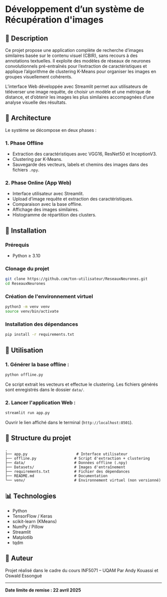# Développement d’un système de Récupération d'images 

## 📌 Description
Ce projet propose une application complète de recherche d’images similaires basée sur le contenu visuel (CBIR), sans recours à des annotations textuelles. Il exploite des modèles de réseaux de neurones convolutionnels pré-entraînés pour l’extraction de caractéristiques et applique l’algorithme de clustering K-Means pour organiser les images en groupes visuellement cohérents.

L’interface Web développée avec Streamlit permet aux utilisateurs de téléverser une image requête, de choisir un modèle et une métrique de distance, et d’obtenir les images les plus similaires accompagnées d’une analyse visuelle des résultats.

## 🧱 Architecture
Le système se décompose en deux phases :

### 1. Phase Offline
- Extraction des caractéristiques avec VGG16, ResNet50 et InceptionV3.
- Clustering par K-Means.
- Sauvegarde des vecteurs, labels et chemins des images dans des fichiers `.npy`.

### 2. Phase Online (App Web)
- Interface utilisateur avec Streamlit.
- Upload d’image requête et extraction des caractéristiques.
- Comparaison avec la base offline.
- Affichage des images similaires.
- Histogramme de répartition des clusters.

## 🚀 Installation

### Prérequis
- Python ≥ 3.10

### Clonage du projet
```bash
git clone https://github.com/ton-utilisateur/ReseauxNeurones.git
cd ReseauxNeurones
```

### Création de l'environnement virtuel
```bash
python3 -m venv venv
source venv/bin/activate
```

### Installation des dépendances
```bash
pip install -r requirements.txt
```

## 🧪 Utilisation

### 1. Générer la base offline :
```bash
python offline.py
```
Ce script extrait les vecteurs et effectue le clustering. Les fichiers générés sont enregistrés dans le dossier `data/`.

### 2. Lancer l'application Web :
```bash
streamlit run app.py
```
Ouvrir le lien affiché dans le terminal (`http://localhost:8501`).

## 📂 Structure du projet
```
.
├── app.py                      # Interface utilisateur
├── offline.py                 # Script d'extraction + clustering
├── data/                      # Données offline (.npy)
├── Datasets/                  # Images d'entraînement
├── requirements.txt           # Fichier des dépendances
├── README.md                  # Documentation
└── venv/                      # Environnement virtuel (non versionné)
```

## 📊 Technologies
- Python
- TensorFlow / Keras
- scikit-learn (KMeans)
- NumPy / Pillow
- Streamlit
- Matplotlib
- tqdm

## 👤 Auteur
Projet réalisé dans le cadre du cours INF5071 – UQAM
Par Andy Kouassi et Oswald Essongué

---

**Date limite de remise : 22 avril 2025**
